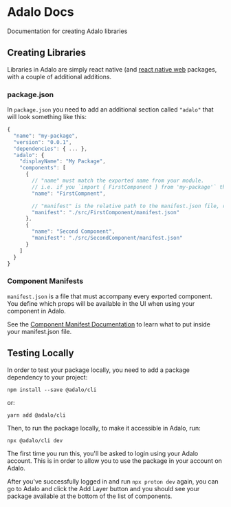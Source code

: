 # Adalo Docs

Documentation for creating Adalo libraries

## Creating Libraries

Libraries in Adalo are simply react native (and [react native web](https://github.com/necolas/react-native-web) packages, with a couple of additional additions.

### package.json

In `package.json` you need to add an additional section called `"adalo"` that will look something like this:

```js
{
  "name": "my-package",
  "version": "0.0.1",
  "dependencies": { ... },
  "adalo": {
    "displayName": "My Package",
    "components": [
      {
        // "name" must match the exported name from your module.
        // i.e. if you `import { FirstComponent } from 'my-package'` then you would put:
        "name": "FirstCompnent",

        // "manifest" is the relative path to the manifest.json file, relative to package.json
        "manifest": "./src/FirstComponent/manifest.json"
      },
      {
        "name": "Second Component",
        "manifest": "./src/SecondComponent/manifest.json"
      }
    ]
  }
}
```

### Component Manifests

`manifest.json` is a file that must accompany every exported component. You define which props will be available in the UI when using your component in Adalo.

See the [Component Manifest Documentation](https://github.com/AdaloHQ/docs/blob/main/libraries/Manifests.md) to learn what to put inside your manifest.json file.

## Testing Locally

In order to test your package locally, you need to add a package dependency to your project:

```
npm install --save @adalo/cli
```

or:

```
yarn add @adalo/cli
```

Then, to run the package locally, to make it accessible in Adalo, run:

```
npx @adalo/cli dev
```

The first time you run this, you'll be asked to login using your Adalo account. This is in order to allow you to use the package in your account on Adalo.

After you've successfully logged in and run `npx proton dev` again, you can go to Adalo and click the Add Layer button and you should see your package available at the bottom of the list of components.
